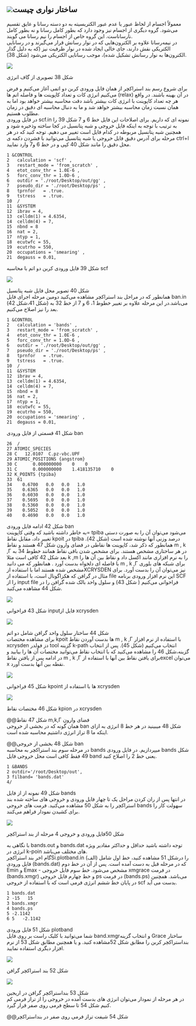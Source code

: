 ## ![](/assets/40.png)ساختار نواری چیست

معمولاُ اجسام از لحاظ عبور یا عدم عبور الکتریسیته به دو دسته رسانا و عایق تقسیم می‌شود. گروه دیگری از اجسام نیز وجود دارد که بطور کامل رسانا و نه بطور کامل نارساناست. این گروه خاص از اجسام را نیم رسانا می گویند.  
در نیمه‌رسانا علاوه بر الکترون‌هایی که در نوار رسانش قرار می‌گیرند و در رسانایی الکتریکی نقش دارند، جای خالی ایجاد شده در نوار ظرفیت نیز \(که به دلیل گذار الکترون‌ها به نوار رسانش تشکیل شده\)، موجب رسانایی الکتریکی می‌شود \(شکل 38\).

![](/assets/38.png)

شکل 38 تصویری از گاف انرژی

برای شروع رسم بند استراکچر از همان فایل ورودی کربن دو اتمی آغاز می‌کنیم و فرض می‌کنیم انرژی کات و تعداد کاپوینت ها و فاصله اتم ها \(relax\) در آن بهینه باشند. در واقع هر چه تعداد کاپوینت با انرژی کات بیشتر باشد دقت محاسبه بیشتر خواهد بود اما به همان نسبت زمان محاسبه بیشتر خواهد شد و ما به دنبال محاسبه ای دقیق در زمان مطلوب هستیم.  
در فایل ورودی scf.in  نمونه ای که داریم. برای اصلاحات این فایل خط 6 و 7 شکل 39 را به ترتیب با توجه به اینکه فایل خروجی و شبه پتانسیل در کجا ساخته وذخیره شود و همچنین شبه پتانسیل مربوطه در کدام فایل است تغییر می دهیم. توجه کنید که در هر مرحله برای آدرس دقیق فایل خروجی یا شبه پتانسیل می‌توانید با فشردن دکمه ی ctrl+l  محل دقیق را مانند شکل 40 کپی و در خط 6 و7 وارد نمایید.

```
1 &CONTROL
2   calculation = 'scf' ,
3   restart_mode = 'from_scratch' ,
4   etot_conv_thr = 1.0E-6 ,
5   forc_conv_thr = 1.0D-6 ,
6   outdir = './root/Desktop/out/gg' ,
7   pseudo_dir = './root/Desktop/ps' ,
8   tprnfor   = .true.
9   tstress   = .true.
10  /
11  &SYSTEM
12  ibrav = 4,
13  celldm(1) = 4.6354,
14  celldm(4) = 7,
15  nbnd = 8
16  nat = 2,
17  ntyp = 1,
18  ecutwfc = 55, 
19  ecutrho = 550,
20  occupations = 'smearing' ,
21  degauss = 0.01,
```

شکل 39   فایل ورودی کربن دو اتم با محاسبه scf

![](/assets/40.png)

شکل 40 تصویر محل فایل شبه پتانسیل  
همانطور که در مراحل بند استراکچر مشاهده می‌کنید دومین مرحله اجرای فایل ban.in  \(شکل 41،شکل 42\) می‌باشد.در این مرحله علاوه بر تغییر خطوط 1، 6 و 7 از خط 32 به بعد را نیز اصلاح می‌کنیم.

```
1 &CONTROL
2   calculation = 'bands' ,
3   restart_mode = 'from_scratch' ,
4   etot_conv_thr = 1.0E-6 ,
5   forc_conv_thr = 1.0D-6 ,
6   outdir = './root/Desktop/out/gg' ,
7   pseudo_dir = './root/Desktop/ps' ,
8   tprnfor   = .true.
9   tstress   = .true.
10  /
11  &SYSTEM
12  ibrav = 4,
13  celldm(1) = 4.6354,
14  celldm(4) = 7,
15  nbnd = 8
16  nat = 2,
17  ntyp = 1,
18  ecutwfc = 55, 
19  ecutrho = 550,
20  occupations = 'smearing' ,
21  degauss = 0.01,
```

شکل 41 قسمتی از فایل ورودی ban

```
26  /
27 ATOMIC_SPECIES 
28 C   12.0107  C.pz-vbc.UPF 
29 ATOMIC_POSITIONS {angstrom} 
30 C      0.000000000    0    0
31 C      0.000000000    1.418135710    0
32 K_POINTS {tpiba}
33  61
34    0.6700   0.0   0.0   1.0
35    0.6365   0.0   0.0   1.0
36    0.6030   0.0   0.0   1.0
37    0.5695   0.0   0.0   1.0
38    0.5360   0.0   0.0   1.0
39    0.5052   0.0   0.0   1.0
40    0.4690   0.0   0.0   1.0
```

شکل 42  ادامه فایل ورودی ban  
به خاطر داشته باشید که وقتی کاپوینت= tpiba می‌شود می‌توان آن را به صورت دستی تغییر داد، مقابل نقاط kpoit  در tpiba درصد وزنی آنها نوشته شده است \(شکل 42\). همانطور که ذکر شد، کاپوینت ها نقاطی در فضای وارون شکل 47 هستند و نقاط m , k ,Г  در هر ساختاری مشخص هستند. برای مشخص شدن باقی نقاط همانند خطوط 34 به بعد شکل 42 کافی است مثلا k ,m را به نرم افزاری مانند اکسل داد و نقاط بین آن ها را با فاصله ای دلخواه بدست آورد . همانطور که می دانید m , k ,Г برای شبکه های بلوری مشخص شده هستند اما با استفاده ازXCRYSDEN  نیز می‌توان آن را بدست آورد. برای مثال در گرافن که هکزاگونال است، با استفاده از file این نرم افزار ورودی برنامه SCF  را از  input file فراخوانی می‌کنیم \( شکل 43\) و سلول واحد بالک شده گرافن  را در شکل 44 مشاهده می‌کنید.

![](/assets/43.png)

شکل 43 فراخوانی  inputفایل از xcrysden

![](/assets/44.png)

شکل 44 ساختار  سلول واحد گرافن شامل دو اتم  
برای مشاهده مختصات kpoit ها بدست آوردن نقاط  m , k ,Г با استفاده از نرم افزار xcrysden دز فولدر tool  گزینه k-path  انتخاب می‌کنیم \(شکل 45\). پس از انتخاب گزینه،شکل 46 را مشاهده می‌کنید که با انتخاب نقاط می‌توانید مختصات آن ها را بیابید و در ادامه پس از یافتن نقاط m , k ,Г برای یافتن نقاط بین آنها با استفاده ازexcel  می‌توان x نقطه بین آنها بدست آورد.

![](/assets/45.png)

شکل 45 فراخوانی kpoint  ها  با استفاده از xcrysden

![](/assets/46.png)

شکل 46 مختصات نقاط kpion در xcrysden

@@شکل 47 نقاط m,k,Г فضای وارون  
همان گونه که در بخشی از خروجی ban  شکل 48 میبینید در هر خط 8 انرژی به ازای اینکه ما 8 تراز انرژی داشتیم محاسبه شده است.

@@شکل 48  بخشی از خروجی ban  
در مرحله سوم بند استراکچر به محاسبه bands  میپردازیم. در فایل ورودی bands   شکل 49  فقط کافی است محل خروجی فایل band  یعنی خط 2 را اصلاح کنید.

```
1 &BANDS
2 outdir='/root/Desktop/out',
3 filband= 'bands.dat'
4/
```

شکل 49 نمونه از از فایل bands  
در انتها پس از ران کردن مراحل یک تا چهار فایل ورودی و خروجی های ساخته شده بند استراکچر را به شکل 50 مشاهده می‌کنید. فرمت های خروجی  bands سهولت کار را برای کشیدن نمودار فراهم می‌کنند.

![](/assets/50.png)

شکل 50فایل ورودی و خروجی 4 مرحله از بند استراکچر

با نگاهی به bands.out و bands.dat توجه داشته باشید حداقل و حداکثر مقادیر ویژه انرژی در  k-poin های مختلف می‌باشد.  
گام اخر بند استراکچرSi.plotband.in را درشکل 51 مشاهده کنید، خط اول شامل \(الف\) فایل ورودی  \(bands.dat\) که  در مرحله قبل به دست آمده است. پس از آن در خط دوم Emin  و Emax  -  مشخص می‌شود. خط سوم فایل خروجی xmgrace  در فرمت  \(bands.xmgr\) و خط چهارم فایل خروجی ps  در فرمت \(bands.ps\) می‌باشد. همچنین در پایان خط ششم انرژی فرمی است که با استفاده از خروجی  scf بدست می آید.

```
1 bands.dat
2 -15   15
3 bands.xmgr
4 bands.ps
5 -2.1142
6 5   -2.1142
```

شکل 51 فایل ورودی plotband  
شما می‌توانید با کلیک راست بر روی فایل  band.xmgrو انتخاب گزینه Grace  ساختار بنداستراکچر کربن را مطابق  شکل 52مشاهده کنید. و یا همچنین مطابق  شکل 53 از نرم افزار دیگری استفاده نمایید.

![](/assets/52.png)

شکل 52 بند استراکچر گرافن

![](/assets/53.jpg)

شکل 53 بنداستراکچر گرافن در اریجین  
در هر مرحله از نمودار می‌توان انرژی های بدست آمده در خروجی را از تراز فرمی کم کنیم شکل 54 تا سطح فرمی روی صفر قرار گیرد.

@@شکل 54 شیفت تراز فرمی روی صفر در بنداستراکچر

